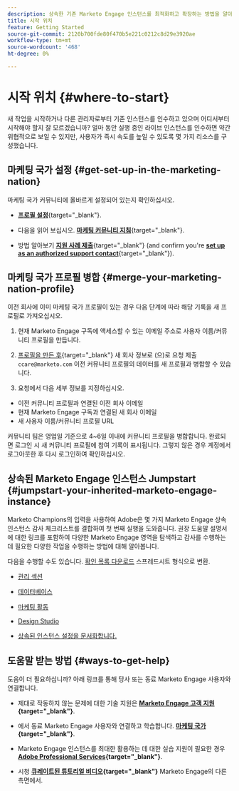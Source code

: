 ```yaml
---
description: 상속한 기존 Marketo Engage 인스턴스를 최적화하고 확장하는 방법을 알아봅니다. 체크리스트에 따라 관리자 설정을 감사하고 데이터베이스 위생을 유지합니다.
title: 시작 위치
feature: Getting Started
source-git-commit: 2120b700fde80f470b5e221c0212c8d29e3920ae
workflow-type: tm+mt
source-wordcount: '468'
ht-degree: 0%

---
```


# 시작 위치 {#where-to-start}

새 작업을 시작하거나 다른 관리자로부터 기존 인스턴스를 인수하고 있으며 어디서부터 시작해야 할지 잘 모르겠습니까? 얼마 동안 실행 중인 라이브 인스턴스를 인수하면 약간 위협적으로 보일 수 있지만, 사용자가 즉시 속도를 높일 수 있도록 몇 가지 리소스를 구성했습니다.

## 마케팅 국가 설정 {#get-set-up-in-the-marketing-nation}

마케팅 국가 커뮤니티에 올바르게 설정되어 있는지 확인하십시오.

* [**프로필 설정**](https://nation.marketo.com/){target="_blank"}.

* 다음을 읽어 보십시오. [**마케팅 커뮤니티 지침**](https://nation.marketo.com/t5/community-guidelines/ct-p/community-guidelines){target="_blank"}.

* 방법 알아보기 [**지원 사례 제출**](https://nation.marketo.com/t5/Knowledgebase/Submitting-a-Support-Case-to-Marketo-Support/ta-p/252201){target="_blank"} (and confirm you're [**set up as an authorized support contact**](https://nation.marketo.com/t5/Knowledgebase/Managing-Authorized-Support-Contacts/ta-p/254341){target="_blank"}).

## 마케팅 국가 프로필 병합 {#merge-your-marketing-nation-profile}

이전 회사에 이미 마케팅 국가 프로필이 있는 경우 다음 단계에 따라 해당 기록을 새 프로필로 가져오십시오.

1. 현재 Marketo Engage 구독에 액세스할 수 있는 이메일 주소로 사용자 이름/커뮤니티 프로필을 만듭니다.

1. [프로필을 만든 후](https://nation.marketo.com/){target="_blank"} 새 회사 정보로 (으)로 요청 제출 `ccare@marketo.com` 이전 커뮤니티 프로필의 데이터를 새 프로필과 병합할 수 있습니다.

1. 요청에서 다음 세부 정보를 지정하십시오.

* 이전 커뮤니티 프로필과 연결된 이전 회사 이메일
* 현재 Marketo Engage 구독과 연결된 새 회사 이메일
* 새 사용자 이름/커뮤니티 프로필 URL

커뮤니티 팀은 영업일 기준으로 4~6일 이내에 커뮤니티 프로필을 병합합니다. 완료되면 로그인 시 새 커뮤니티 프로필에 참여 기록이 표시됩니다. 그렇지 않은 경우 계정에서 로그아웃한 후 다시 로그인하여 확인하십시오.

## 상속된 Marketo Engage 인스턴스 Jumpstart  {#jumpstart-your-inherited-marketo-engage-instance}

Marketo Champions의 입력을 사용하여 Adobe은 몇 가지 Marketo Engage 상속 인스턴스 감사 체크리스트를 결합하여 첫 번째 실행을 도와줍니다. 권장 도움말 설명서에 대한 링크를 포함하여 다양한 Marketo Engage 영역을 탐색하고 감사를 수행하는 데 필요한 다양한 작업을 수행하는 방법에 대해 알아봅니다.

다음을 수행할 수도 있습니다. [확인 목록 다운로드](/help/marketo/getting-started/inheriting-a-marketo-engage-instance/assets/adobe-marketo-engage-inherited-instance-admin-checklist.xlsx) 스프레드시트 형식으로 변환.

* [관리 섹션](/help/marketo/getting-started/inheriting-a-marketo-engage-instance/admin-section-checklist.md)

* [데이터베이스](/help/marketo/getting-started/inheriting-a-marketo-engage-instance/database-checklist.md)

* [마케팅 활동](/help/marketo/getting-started/inheriting-a-marketo-engage-instance/marketing-activities-checklist.md)

* [Design Studio](/help/marketo/getting-started/inheriting-a-marketo-engage-instance/design-studio-checklist.md)

* [상속된 인스턴스 설정을 문서화합니다.](/help/marketo/getting-started/inheriting-a-marketo-engage-instance/document-your-setup.md)

## 도움말 받는 방법 {#ways-to-get-help}

도움이 더 필요하십니까? 아래 링크를 통해 당사 또는 동료 Marketo Engage 사용자와 연결합니다.

* 제대로 작동하지 않는 문제에 대한 기술 지원은 **[Marketo Engage 고객 지원](https://nation.marketo.com/t5/Support/ct-p/Support){target="_blank"}**.

* 에서 동료 Marketo Engage 사용자와 연결하고 학습합니다. **[마케팅 국가](https://nation.marketo.com/){target="_blank"}**.

* Marketo Engage 인스턴스를 최대한 활용하는 데 대한 실습 지원이 필요한 경우 **[Adobe Professional Services](https://business.adobe.com/products/marketo/services-support.html){target="_blank"}**.

* 시청 **[큐레이트된 튜토리얼 비디오](https://experienceleague.adobe.com/docs/marketo-learn/tutorials/overview.html){target="_blank"}** Marketo Engage의 다른 측면에서.
